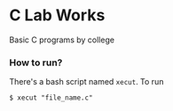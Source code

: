 # C Lab Works
Basic C programs by college

### How to run?
There's a bash script named `xecut`. To run

```
$ xecut "file_name.c"
```
